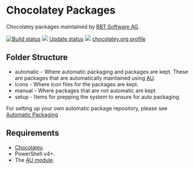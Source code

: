 # Chocolatey Packages

Chocolatey packages maintained by [BBT Software AG](http://www.bbtsoftware.ch).

[![Build status](https://ci.appveyor.com/api/projects/status/a31t23xs5lycw79h/branch/master?svg=true)](https://ci.appveyor.com/project/BBTSoftwareAG/chocolatey-packages/branch/master)
[![](http://transparent-favicon.info/favicon.ico)](#)
[Update status](https://gist.github.com/bbt-bot/b601bc1e0835054f4df23310100983ee)
[![](http://transparent-favicon.info/favicon.ico)](#)
[chocolatey.org profile](https://chocolatey.org/profiles/bbtsoftware)

## Folder Structure

* automatic - Where automatic packaging and packages are kept. These are packages that are automatically maintained using [AU](https://chocolatey.org/packages/au).
* icons - Where icon files for the packages are kept.
* manual - Where packages that are not automatic are kept.
* setup - Items for prepping the system to ensure for auto packaging.

For setting up your own automatic package repository, please see [Automatic Packaging](https://chocolatey.org/docs/automatic-packages)

## Requirements

* [Chocolatey](https://chocolatey.org).
* PowerShell v4+.
* The [AU module](https://chocolatey.org/packages/au).
